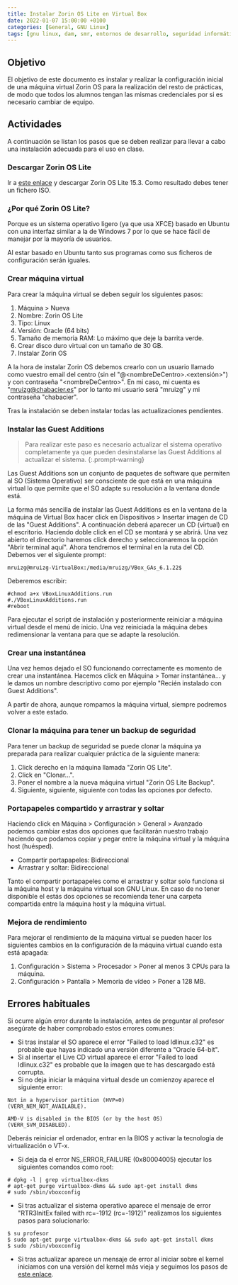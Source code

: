 ```yaml
---
title: Instalar Zorin OS Lite en Virtual Box
date: 2022-01-07 15:00:00 +0100
categories: [General, GNU Linux]
tags: [gnu linux, dam, smr, entornos de desarrollo, seguridad informática, servicios en red, redes locales, virtual box, zorin, ubuntu, tutorial]
---
```




## Objetivo

El objetivo de este documento es instalar y realizar la configuración inicial de una máquina virtual Zorin OS para la realización del resto de prácticas, de modo que todos los alumnos tengan las mismas credenciales por si es necesario cambiar de equipo.

## Actividades

A continuación se listan los pasos que se deben realizar para llevar a cabo una instalación adecuada para el uso en clase.

### Descargar Zorin OS Lite

Ir a [este enlace](https://zorin.com/os/download/) y descargar Zorin OS Lite 15.3. Como resultado debes tener un fichero ISO.

### ¿Por qué Zorin OS Lite?

Porque es un sistema operativo ligero (ya que usa XFCE) basado en Ubuntu con una interfaz similar a la de Windows 7 por lo que se hace fácil de manejar por la mayoría de usuarios.

Al estar basado en Ubuntu tanto sus programas como sus ficheros de configuración serán iguales.

### Crear máquina virtual

Para crear la máquina virtual se deben seguir los siguientes pasos:

1. Máquina > Nueva
2. Nombre: Zorin OS Lite
3. Tipo: Linux
4. Versión: Oracle (64 bits)
5. Tamaño de memoria RAM: Lo máximo que deje la barrita verde.
6. Crear disco duro virtual con un tamaño de 30 GB.
4. Instalar Zorin OS

A la hora de instalar Zorin OS debemos crearlo con un usuario llamado como vuestro email del centro (sin el "@\<nombreDeCentro\>.\<extensión\>") y con contraseña "\<nombreDeCentro\>". En mi caso, mi cuenta es "mruizg@chabacier.es" por lo tanto mi usuario será "mruizg" y mi contraseña "chabacier".

Tras la instalación se deben instalar todas las actualizaciones pendientes.

### Instalar las Guest Additions

> Para realizar este paso es necesario actualizar el sistema operativo completamente ya que pueden desinstalarse las Guest Additions al actualizar el sistema.
{:.prompt-warning}

Las Guest Additions son un conjunto de paquetes de software que permiten al SO (Sistema Operativo) ser consciente de que está en una máquina virtual lo que permite que el SO adapte su resolución a la ventana donde está.

La forma más sencilla de instalar las Guest Additions es en la ventana de la máquina de Virtual Box hacer click en Dispositivos > Insertar imagen de CD de las "Guest Additions". A continuación deberá aparecer un CD (virtual) en el escritorio. Haciendo doble click en el CD se montará y se abrirá.
Una vez abierto el directorio haremos click derecho y seleccionaremos la opción "Abrir terminal aquí". Ahora tendremos el terminal en la ruta del CD. Debemos ver el siguiente prompt:

```console
mruizg@mruizg-VirtualBox:/media/mruizg/VBox_GAs_6.1.22$
```

Deberemos escribir:

```console
#chmod a+x VBoxLinuxAdditions.run
#./VBoxLinuxAdditions.run
#reboot
```

Para ejecutar el script de instalación y posteriormente reiniciar a máquina virtual desde el menú de inicio. Una vez reiniciada la máquina debes redimensionar la ventana para que se adapte la resolución.

### Crear una instantánea

Una vez hemos dejado el SO funcionando correctamente es momento de crear una instantánea. Hacemos click en Máquina > Tomar instantánea... y le damos un nombre descriptivo como por ejemplo "Recién instalado con Guest Additions".

A partir de ahora, aunque rompamos la máquina virtual, siempre podremos volver a este estado.

### Clonar la máquina para tener un backup de seguridad

Para tener un backup de seguridad se puede clonar la máquina ya preparada para realizar cualquier práctica de la siguiente manera:

1. Click derecho en la máquina llamada "Zorin OS Lite".
2. Click en "Clonar...".
3. Poner el nombre a la nueva máquina virtual "Zorin OS Lite Backup".
4. Siguiente, siguiente, siguiente con todas las opciones por defecto.

### Portapapeles compartido y arrastrar y soltar

Haciendo click en Máquina > Configuración > General > Avanzado podemos cambiar estas dos opciones que facilitarán nuestro trabajo haciendo que podamos copiar y pegar entre la máquina virtual y la máquina host (huésped).

- Compartir portapapeles: Bidireccional
- Arrastrar y soltar: Bidireccional

Tanto el compartir portapapeles como el arrastrar y soltar solo funciona si la máquina host y la máquina virtual son GNU Linux. En caso de no tener disponible el estás dos opciones se recomienda tener una carpeta compartida entre la máquina host y la máquina virtual.

### Mejora de rendimiento

Para mejorar el rendimiento de la máquina virtual se pueden hacer los siguientes cambios en la configuración de la máquina virtual cuando esta está apagada:

1. Configuración > Sistema > Procesador > Poner al menos 3 CPUs para la máquina.
2. Configuración > Pantalla > Memoria de vídeo > Poner a 128 MB.
 
## Errores habituales

Si ocurre algún error durante la instalación, antes de preguntar al profesor asegúrate de haber comprobado estos errores comunes:

- Si tras instalar el SO aparece el error "Failed to load ldlinux.c32" es probable que hayas indicado una versión diferente a "Oracle 64-bit".
- Si al insertar el Live CD virtual aparece el error "Failed to load ldlinux.c32" es probable que la imagen que te has descargado está corrupta.
- Si no deja iniciar la máquina virtual desde un comienzoy aparece el siguiente error:

```plaintext
Not in a hypervisor partition (HVP=0)
(VERR_NEM_NOT_AVAILABLE).

AMD-V is disabled in the BIOS (or by the host OS)
(VERR_SVM_DISABLED).
```

Deberás reiniciar el ordenador, entrar en la BIOS y activar la tecnología de virtualización o VT-x.

- Si deja da el error NS_ERROR_FAILURE (0x80004005) ejecutar los siguientes comandos como root:

```console
# dpkg -l | grep virtualbox-dkms
# apt-get purge virtualbox-dkms && sudo apt-get install dkms
# sudo /sbin/vboxconfig
```

- Si tras actualizar el sistema operativo aparece el mensaje de error "RTR3InitEx failed with rc=-1912 (rc=-1912)" realizamos los siguientes pasos para solucionarlo:

```console
$ su profesor
$ sudo apt-get purge virtualbox-dkms && sudo apt-get install dkms
$ sudo /sbin/vboxconfig
```

- Si tras actualizar aparece un mensaje de error al iniciar sobre el kernel iniciamos con una versión del kernel más vieja y seguimos los pasos de [este enlace](https://forum.zorin.com/t/how-to-set-an-older-kernel-to-default-boot/10600).